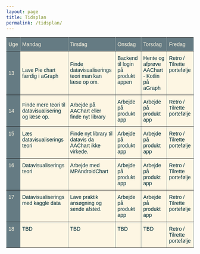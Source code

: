 ```yaml
---
layout: page
title: Tidsplan
permalink: /tidsplan/
---
```

<style type="text/css">
.tg  {border-collapse:collapse;border-spacing:0;border-color:#93a1a1;}
.tg td{font-family:Arial, sans-serif;font-size:14px;padding:10px 5px;border-style:solid;border-width:1px;overflow:hidden;word-break:normal;border-color:#93a1a1;color:#002b36;background-color:#fdf6e3;}
.tg th{font-family:Arial, sans-serif;font-size:14px;font-weight:normal;padding:10px 5px;border-style:solid;border-width:1px;overflow:hidden;word-break:normal;border-color:#93a1a1;color:#fdf6e3;background-color:#657b83;}
.tg .tg-lboi{border-color:inherit;text-align:left;vertical-align:middle}
.tg .tg-58k6{background-color:#657b83;color:#fdf6e3;border-color:inherit;text-align:left;vertical-align:top}
.tg .tg-0pky{border-color:inherit;text-align:left;vertical-align:top}
.tg .tg-k6uu{background-color:#657b83;color:#fdf6e3;border-color:inherit;text-align:left;vertical-align:middle}
</style>
<table class="tg">
  <tr>
    <th class="tg-lboi">Uge</th>
    <th class="tg-lboi">Mandag</th>
    <th class="tg-lboi">Tirsdag</th>
    <th class="tg-0pky">Onsdag</th>
    <th class="tg-0pky">Torsdag</th>
    <th class="tg-0pky">Fredag</th>
  </tr>
  <tr>
    <td class="tg-k6uu">13</td>
    <td class="tg-lboi">Lave Pie chart færdig i aGraph</td>
    <td class="tg-lboi">Finde datavisualiserings teori man kan læse op om.</td>
    <td class="tg-0pky">Backend til login på produkt appen</td>
    <td class="tg-0pky">Hente og afprøve AAChart - Kotlin på aGraph</td>
    <td class="tg-0pky">Retro / Tilrette portefølje</td>
  </tr>
  <tr>
    <td class="tg-k6uu">14</td>
    <td class="tg-lboi">Finde mere teori til datavisualisering og læse op.</td>
    <td class="tg-lboi">Arbejde på AAChart eller finde nyt library</td>
    <td class="tg-0pky">Arbejde på produkt app</td>
    <td class="tg-0pky">Arbejde på produkt app</td>
    <td class="tg-0pky">Retro / Tilrette portefølje</td>
  </tr>
  <tr>
    <td class="tg-58k6">15</td>
    <td class="tg-0pky">Læs datavisualiserings teori</td>
    <td class="tg-0pky">Finde nyt library til datavis da AAChart ikke virkede.</td>
    <td class="tg-0pky">Arbejde på produkt app</td>
    <td class="tg-0pky">Arbejde på produkt app</td>
    <td class="tg-0pky">Retro / Tilrette portefølje</td>
  </tr>
  <tr>
    <td class="tg-58k6">16</td>
    <td class="tg-0pky">Datavisualiserings teori</td>
    <td class="tg-0pky">Arbejde med MPAndroidChart</td>
    <td class="tg-0pky">Arbejde på produkt app</td>
    <td class="tg-0pky">Arbejde på produkt app</td>
    <td class="tg-0pky">Retro / Tilrette portefølje</td>
  </tr>
  <tr>
    <td class="tg-58k6">17</td>
    <td class="tg-0pky">Datavisualiserings med kaggle data</td>
    <td class="tg-0pky">Lave praktik ansøgning og sende afsted.</td>
    <td class="tg-0pky">Arbejde på produkt app</td>
    <td class="tg-0pky">Arbejde på produkt app</td>
    <td class="tg-0pky">Retro / Tilrette portefølje</td>
  </tr>
  <tr>
    <td class="tg-58k6">18</td>
    <td class="tg-0pky">TBD</td>
    <td class="tg-0pky">TBD</td>
    <td class="tg-0pky">TBD</td>
    <td class="tg-0pky">TBD</td>
    <td class="tg-0pky"><span style="font-weight:400;font-style:normal">Retro / Tilrette portefølje</span></td>
  </tr>
</table>
